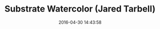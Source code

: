 ---
layout: lab-single.hbs
title: Substrate Watercolor (Jared Tarbell)
date: 2016-04-30 14:43:58
description: 'Another port of Processing code to JavaScript from the work by <a href="http://www.complexification.net" target="_blank">Jared Tarbell</a>. This one is a good example of visualizing a system with emerging properties. The rules it follows can be summarized to: paint "cracks" that grow in straight lines, when the crack reaches a border, stop and start new cracks somehwere else. The results are rich in complexity. See Tarbell`s <a href="http://www.complexification.net/gallery/machines/substrate/appletl/substrate_l.pde" target="_blank">original code</a>.'
imgName: substrate
---